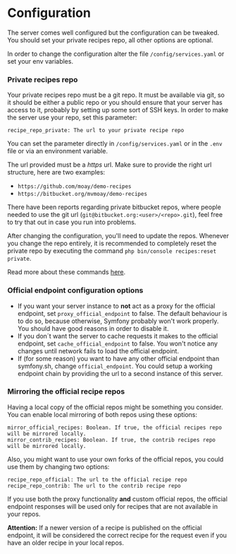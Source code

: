 # Configuration

The server comes well configured but the configuration can be tweaked. You should set your private recipes repo, all other options are optional.

In order to change the configuration alter the file `/config/services.yaml` or
set your env variables.

### Private recipes repo

Your private recipes repo must be a git repo. It must be available via git, so it should be either a public repo or you should ensure that your server has access to it, probably by setting up some sort of SSH keys. In order to make the server use your repo, set this parameter:

    recipe_repo_private: The url to your private recipe repo
    
You can set the parameter directly in `/config/services.yaml` or in the `.env`
file or via an environment variable.

The url provided must be a *https* url. Make sure to provide the right url structure, here are two examples:

*  `https://github.com/moay/demo-recipes`
*  `https://bitbucket.org/mvmoay/demo-recipes`

There have been reports regarding private bitbucket repos, where people needed to use the git url (`git@bitbucket.org:<user>/<repo>.git`), feel free to try that out in case you run into problems.

After changing the configuration, you'll need to update the repos. Whenever you change the repo entirely, it is recommended to completely reset the private repo by executing the command `php bin/console recipes:reset private`.

Read more about these commands [here](commands.md).

### Official endpoint configuration options

* If you want your server instance to **not** act as a proxy for the official endpoint, set `proxy_official_endpoint` to false. The default behaviour is to do so, because otherwise, Symfony probably won't work properly. You should have good reasons in order to disable it.     
* If you don´t want the server to cache requests it makes to the official endpoint, set `cache_official_endpoint` to false. You won't notice any changes until network fails to load the official endpoint.
* If (for some reason) you want to have any other official endpoint than symfony.sh, change `official_endpoint`. You could setup a working endpoint chain by providing the url to a second instance of this server.

### Mirroring the official recipe repos

Having a local copy of the official repos might be something you consider. You can enable local mirroring of both repos using these options:

    mirror_official_recipes: Boolean. If true, the official recipes repo will be mirrored locally.
    mirror_contrib_recipes: Boolean. If true, the contrib recipes repo will be mirrored locally.
    
Also, you might want to use your own forks of the official repos, you could use them by changing two options:

    recipe_repo_official: The url to the official recipe repo
    recipe_repo_contrib: The url to the contrib recipe repo

If you use both the proxy functionality **and** custom official repos, the official endpoint responses will be used only for recipes that are not available in your repos.

**Attention:** If a newer version of a recipe is published on the official endpoint, it will be considered the correct recipe for the request even if you have an older recipe in your local repos. 
